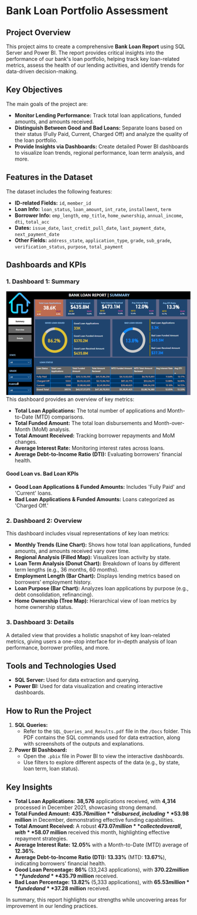 # Bank Loan Portfolio Assessment

## Project Overview

This project aims to create a comprehensive **Bank Loan Report** using SQL Server and Power BI. The report provides critical insights into the performance of our bank's loan portfolio, helping track key loan-related metrics, assess the health of our lending activities, and identify trends for data-driven decision-making.

## Key Objectives

The main goals of the project are:

*   **Monitor Lending Performance:** Track total loan applications, funded amounts, and amounts received.
*   **Distinguish Between Good and Bad Loans:** Separate loans based on their status (Fully Paid, Current, Charged Off) and analyze the quality of the loan portfolio.
*   **Provide Insights via Dashboards:** Create detailed Power BI dashboards to visualize loan trends, regional performance, loan term analysis, and more.

## Features in the Dataset

The dataset includes the following features:

*   **ID-related Fields:** `id`, `member_id`
*   **Loan Info:** `loan_status`, `loan_amount`, `int_rate`, `installment`, `term`
*   **Borrower Info:** `emp_length`, `emp_title`, `home_ownership`, `annual_income`, `dti`, `total_acc`
*   **Dates:** `issue_date`, `last_credit_pull_date`, `last_payment_date`, `next_payment_date`
*   **Other Fields:** `address_state`, `application_type`, `grade`, `sub_grade`, `verification_status`, `purpose`, `total_payment`

## Dashboards and KPIs

### 1. Dashboard 1: Summary
![Dashboard 1 Summary](https://github.com/hussain-data-analyst/DataAnalystPortfolioProjects/blob/main/Proj%232%20-%20Bank%20Loan%20Portfolio%20Assessment/Dashboard%20Summary.png)
This dashboard provides an overview of key metrics:

*   **Total Loan Applications:** The total number of applications and Month-to-Date (MTD) comparisons.
*   **Total Funded Amount:** The total loan disbursements and Month-over-Month (MoM) analysis.
*   **Total Amount Received:** Tracking borrower repayments and MoM changes.
*   **Average Interest Rate:** Monitoring interest rates across loans.
*   **Average Debt-to-Income Ratio (DTI):** Evaluating borrowers’ financial health.

#### Good Loan vs. Bad Loan KPIs

*   **Good Loan Applications & Funded Amounts:** Includes 'Fully Paid' and 'Current' loans.
*   **Bad Loan Applications & Funded Amounts:** Loans categorized as 'Charged Off.'

### 2. Dashboard 2: Overview

This dashboard includes visual representations of key loan metrics:

*   **Monthly Trends (Line Chart):** Shows how total loan applications, funded amounts, and amounts received vary over time.
*   **Regional Analysis (Filled Map):** Visualizes loan activity by state.
*   **Loan Term Analysis (Donut Chart):** Breakdown of loans by different term lengths (e.g., 36 months, 60 months).
*   **Employment Length (Bar Chart):** Displays lending metrics based on borrowers’ employment history.
*   **Loan Purpose (Bar Chart):** Analyzes loan applications by purpose (e.g., debt consolidation, refinancing).
*   **Home Ownership (Tree Map):** Hierarchical view of loan metrics by home ownership status.

### 3. Dashboard 3: Details

A detailed view that provides a holistic snapshot of key loan-related metrics, giving users a one-stop interface for in-depth analysis of loan performance, borrower profiles, and more.

## Tools and Technologies Used

*   **SQL Server:** Used for data extraction and querying.
*   **Power BI:** Used for data visualization and creating interactive dashboards.

## How to Run the Project

1.  **SQL Queries:**
    *   Refer to the `SQL_Queries_and_Results.pdf` file in the `/Docs` folder. This PDF contains the SQL commands used for data extraction, along with screenshots of the outputs and explanations.
2.  **Power BI Dashboard:**
    *   Open the `.pbix` file in Power BI to view the interactive dashboards.
    *   Use filters to explore different aspects of the data (e.g., by state, loan term, loan status).

## Key Insights

*   **Total Loan Applications:** **38,576** applications received, with **4,314** processed in December 2021, showcasing strong demand.
*   **Total Funded Amount:** **$435.76 million** disbursed, including **$53.98 million** in December, demonstrating effective funding capabilities.
*   **Total Amount Received:** A robust **$473.07 million** collected overall, with **$58.07 million** received this month, highlighting effective repayment strategies.
*   **Average Interest Rate:** **12.05%** with a Month-to-Date (MTD) average of **12.36%**.
*   **Average Debt-to-Income Ratio (DTI):** **13.33%** (MTD: **13.67%**), indicating borrowers' financial health.
*   **Good Loan Percentage:** **86%** (33,243 applications), with **$370.22 million** funded and **$435.79 million** received.
*   **Bad Loan Percentage:** **13.82%** (5,333 applications), with **$65.53 million** funded and **$37.28 million** received.

In summary, this report highlights our strengths while uncovering areas for improvement in our lending practices.
